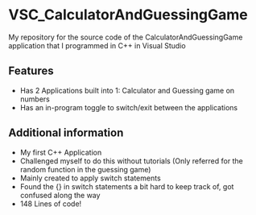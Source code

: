 # VSC_CalculatorAndGuessingGame
My repository for the source code of the CalculatorAndGuessingGame application that I programmed in C++ in Visual Studio

## Features

- Has 2 Applications built into 1: Calculator and Guessing game on numbers
- Has an in-program toggle to switch/exit between the applications

## Additional information

- My first C++ Application
- Challenged myself to do this without tutorials (Only referred for the random function in the guessing game)
- Mainly created to apply switch statements
- Found the {} in switch statements a bit hard to keep track of, got confused along the way
- 148 Lines of code!